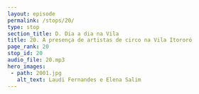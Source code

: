 ```yaml
---
layout: episode
permalink: /stops/20/
type: stop
section_title: D. Dia a dia na Vila
title: 20. A presença de artistas de circo na Vila Itororó
page_rank: 20
stop_id: 20
audio_file: 20.mp3
hero_images:
 - path: 2001.jpg
   alt_text: Laudi Fernandes e Elena Salim
---
```

